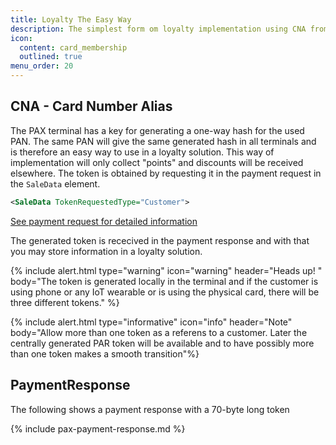 ```yaml
---
title: Loyalty The Easy Way
description: The simplest form om loyalty implementation using CNA from PaymentResponse
icon:
  content: card_membership
  outlined: true
menu_order: 20
---
```


## CNA - Card Number Alias

The PAX terminal has a key for generating a one-way hash for the used PAN. The same PAN will give the same generated hash in all terminals and is therefore an easy way to use in a loyalty solution. This way of implementation will only collect "points" and discounts will be received elsewhere. The token is obtained by requesting it in the payment request in the `SaleData` element.

```xml
<SaleData TokenRequestedType="Customer">
```

[See payment request for detailed information][payment-request]

The generated token is rececived in the payment response and with that you may store information in a loyalty solution.

{% include alert.html type="warning" icon="warning" header="Heads up! " body="The token is generated locally in the terminal and if the customer is using phone or any IoT wearable or is using the physical card, there will be three different tokens."  %}

{% include alert.html type="informative" icon="info" header="Note" body="Allow more than one token as a referens to a customer. Later the centrally generated PAR token will be available and to have possibly more than one token makes a smooth transition"%}

## PaymentResponse

The following shows a payment response with a 70-byte long token

{% include pax-payment-response.md %}

[payment-request]: /pax-terminal/Nexo-Retailer/Quick-guide/make-payment
